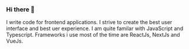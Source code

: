 ### Hi there 👋


I write code for frontend applications.  I strive to create the best user interface and best uer experience. I am quite familar with JavaScript and Typescript. Frameworks i use most of the time are ReactJs, NextJs and VueJs.

<!--
**MichaelGee/MichaelGee** is a ✨ _special_ ✨ repository because its `README.md` (this file) appears on your GitHub profile.

Here are some ideas to get you started:

- 🔭 I’m currently working on ...
- 🌱 I’m currently learning ...
- 👯 I’m looking to collaborate on ...
- 🤔 I’m looking for help with ...
- 💬 Ask me about ...
- 📫 How to reach me: ...
- 😄 Pronouns: ...
- ⚡ Fun fact: ...
-->
